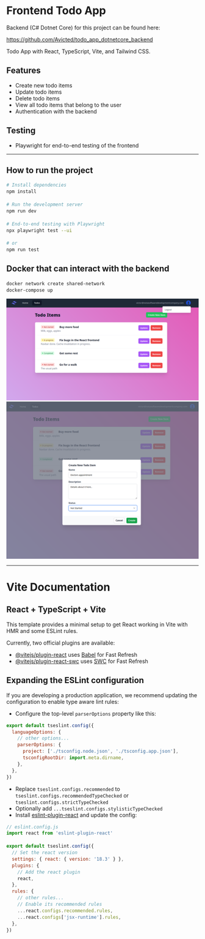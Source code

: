 # Frontend Todo App
Backend (C# Dotnet Core) for this project can be found here:

https://github.com/Avicted/todo_app_dotnetcore_backend

Todo App with React, TypeScript, Vite, and Tailwind CSS.

## Features
- Create new todo items
- Update todo items
- Delete todo items
- View all todo items that belong to the user
- Authentication with the backend

## Testing
- Playwright for end-to-end testing of the frontend

---

## How to run the project
```bash
# Install dependencies
npm install

# Run the development server
npm run dev

# End-to-end testing with Playwright
npx playwright test --ui

# or
npm run test
```

## Docker that can interact with the backend
```bash
docker network create shared-network
docker-compose up
```

![Todo Items Page](Screenshot_TodoItems.png "Todo Items Page")
![New Todo Item Modal](Screenshot_New_TodoItem.png "New Todo Item Modal")

---
# Vite Documentation

## React + TypeScript + Vite

This template provides a minimal setup to get React working in Vite with HMR and some ESLint rules.

Currently, two official plugins are available:

- [@vitejs/plugin-react](https://github.com/vitejs/vite-plugin-react/blob/main/packages/plugin-react/README.md) uses [Babel](https://babeljs.io/) for Fast Refresh
- [@vitejs/plugin-react-swc](https://github.com/vitejs/vite-plugin-react-swc) uses [SWC](https://swc.rs/) for Fast Refresh

## Expanding the ESLint configuration

If you are developing a production application, we recommend updating the configuration to enable type aware lint rules:

- Configure the top-level `parserOptions` property like this:

```js
export default tseslint.config({
  languageOptions: {
    // other options...
    parserOptions: {
      project: ['./tsconfig.node.json', './tsconfig.app.json'],
      tsconfigRootDir: import.meta.dirname,
    },
  },
})
```

- Replace `tseslint.configs.recommended` to `tseslint.configs.recommendedTypeChecked` or `tseslint.configs.strictTypeChecked`
- Optionally add `...tseslint.configs.stylisticTypeChecked`
- Install [eslint-plugin-react](https://github.com/jsx-eslint/eslint-plugin-react) and update the config:

```js
// eslint.config.js
import react from 'eslint-plugin-react'

export default tseslint.config({
  // Set the react version
  settings: { react: { version: '18.3' } },
  plugins: {
    // Add the react plugin
    react,
  },
  rules: {
    // other rules...
    // Enable its recommended rules
    ...react.configs.recommended.rules,
    ...react.configs['jsx-runtime'].rules,
  },
})
```
